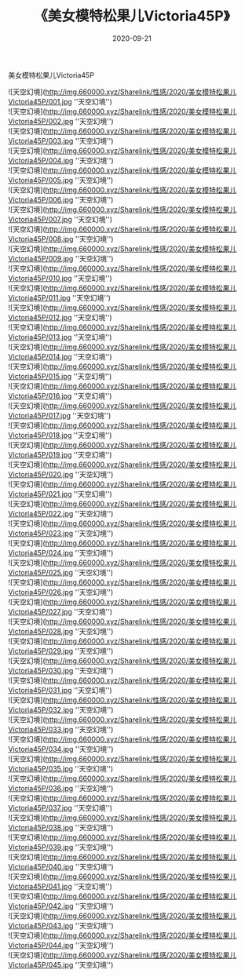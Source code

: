 ﻿---
layout: post
title:  《美女模特松果儿Victoria45P》
date:   2020-09-21
img: http://img.660000.xyz/Sharelink/性感/2020/美女模特松果儿Victoria45P/000.jpg
categories: [美女, 性感, 泳衣]
---

美女模特松果儿Victoria45P



![天空幻境](http://img.660000.xyz/Sharelink/性感/2020/美女模特松果儿Victoria45P/001.jpg ''天空幻境'') <br>
![天空幻境](http://img.660000.xyz/Sharelink/性感/2020/美女模特松果儿Victoria45P/002.jpg ''天空幻境'') <br>
![天空幻境](http://img.660000.xyz/Sharelink/性感/2020/美女模特松果儿Victoria45P/003.jpg ''天空幻境'') <br>
![天空幻境](http://img.660000.xyz/Sharelink/性感/2020/美女模特松果儿Victoria45P/004.jpg ''天空幻境'') <br>
![天空幻境](http://img.660000.xyz/Sharelink/性感/2020/美女模特松果儿Victoria45P/005.jpg ''天空幻境'') <br>
![天空幻境](http://img.660000.xyz/Sharelink/性感/2020/美女模特松果儿Victoria45P/006.jpg ''天空幻境'') <br>
![天空幻境](http://img.660000.xyz/Sharelink/性感/2020/美女模特松果儿Victoria45P/007.jpg ''天空幻境'') <br>
![天空幻境](http://img.660000.xyz/Sharelink/性感/2020/美女模特松果儿Victoria45P/008.jpg ''天空幻境'') <br>
![天空幻境](http://img.660000.xyz/Sharelink/性感/2020/美女模特松果儿Victoria45P/009.jpg ''天空幻境'') <br>
![天空幻境](http://img.660000.xyz/Sharelink/性感/2020/美女模特松果儿Victoria45P/010.jpg ''天空幻境'') <br>
![天空幻境](http://img.660000.xyz/Sharelink/性感/2020/美女模特松果儿Victoria45P/011.jpg ''天空幻境'') <br>
![天空幻境](http://img.660000.xyz/Sharelink/性感/2020/美女模特松果儿Victoria45P/012.jpg ''天空幻境'') <br>
![天空幻境](http://img.660000.xyz/Sharelink/性感/2020/美女模特松果儿Victoria45P/013.jpg ''天空幻境'') <br>
![天空幻境](http://img.660000.xyz/Sharelink/性感/2020/美女模特松果儿Victoria45P/014.jpg ''天空幻境'') <br>
![天空幻境](http://img.660000.xyz/Sharelink/性感/2020/美女模特松果儿Victoria45P/015.jpg ''天空幻境'') <br>
![天空幻境](http://img.660000.xyz/Sharelink/性感/2020/美女模特松果儿Victoria45P/016.jpg ''天空幻境'') <br>
![天空幻境](http://img.660000.xyz/Sharelink/性感/2020/美女模特松果儿Victoria45P/017.jpg ''天空幻境'') <br>
![天空幻境](http://img.660000.xyz/Sharelink/性感/2020/美女模特松果儿Victoria45P/018.jpg ''天空幻境'') <br>
![天空幻境](http://img.660000.xyz/Sharelink/性感/2020/美女模特松果儿Victoria45P/019.jpg ''天空幻境'') <br>
![天空幻境](http://img.660000.xyz/Sharelink/性感/2020/美女模特松果儿Victoria45P/020.jpg ''天空幻境'') <br>
![天空幻境](http://img.660000.xyz/Sharelink/性感/2020/美女模特松果儿Victoria45P/021.jpg ''天空幻境'') <br>
![天空幻境](http://img.660000.xyz/Sharelink/性感/2020/美女模特松果儿Victoria45P/022.jpg ''天空幻境'') <br>
![天空幻境](http://img.660000.xyz/Sharelink/性感/2020/美女模特松果儿Victoria45P/023.jpg ''天空幻境'') <br>
![天空幻境](http://img.660000.xyz/Sharelink/性感/2020/美女模特松果儿Victoria45P/024.jpg ''天空幻境'') <br>
![天空幻境](http://img.660000.xyz/Sharelink/性感/2020/美女模特松果儿Victoria45P/025.jpg ''天空幻境'') <br>
![天空幻境](http://img.660000.xyz/Sharelink/性感/2020/美女模特松果儿Victoria45P/026.jpg ''天空幻境'') <br>
![天空幻境](http://img.660000.xyz/Sharelink/性感/2020/美女模特松果儿Victoria45P/027.jpg ''天空幻境'') <br>
![天空幻境](http://img.660000.xyz/Sharelink/性感/2020/美女模特松果儿Victoria45P/028.jpg ''天空幻境'') <br>
![天空幻境](http://img.660000.xyz/Sharelink/性感/2020/美女模特松果儿Victoria45P/029.jpg ''天空幻境'') <br>
![天空幻境](http://img.660000.xyz/Sharelink/性感/2020/美女模特松果儿Victoria45P/030.jpg ''天空幻境'') <br>
![天空幻境](http://img.660000.xyz/Sharelink/性感/2020/美女模特松果儿Victoria45P/031.jpg ''天空幻境'') <br>
![天空幻境](http://img.660000.xyz/Sharelink/性感/2020/美女模特松果儿Victoria45P/032.jpg ''天空幻境'') <br>
![天空幻境](http://img.660000.xyz/Sharelink/性感/2020/美女模特松果儿Victoria45P/033.jpg ''天空幻境'') <br>
![天空幻境](http://img.660000.xyz/Sharelink/性感/2020/美女模特松果儿Victoria45P/034.jpg ''天空幻境'') <br>
![天空幻境](http://img.660000.xyz/Sharelink/性感/2020/美女模特松果儿Victoria45P/035.jpg ''天空幻境'') <br>
![天空幻境](http://img.660000.xyz/Sharelink/性感/2020/美女模特松果儿Victoria45P/036.jpg ''天空幻境'') <br>
![天空幻境](http://img.660000.xyz/Sharelink/性感/2020/美女模特松果儿Victoria45P/037.jpg ''天空幻境'') <br>
![天空幻境](http://img.660000.xyz/Sharelink/性感/2020/美女模特松果儿Victoria45P/038.jpg ''天空幻境'') <br>
![天空幻境](http://img.660000.xyz/Sharelink/性感/2020/美女模特松果儿Victoria45P/039.jpg ''天空幻境'') <br>
![天空幻境](http://img.660000.xyz/Sharelink/性感/2020/美女模特松果儿Victoria45P/040.jpg ''天空幻境'') <br>
![天空幻境](http://img.660000.xyz/Sharelink/性感/2020/美女模特松果儿Victoria45P/041.jpg ''天空幻境'') <br>
![天空幻境](http://img.660000.xyz/Sharelink/性感/2020/美女模特松果儿Victoria45P/042.jpg ''天空幻境'') <br>
![天空幻境](http://img.660000.xyz/Sharelink/性感/2020/美女模特松果儿Victoria45P/043.jpg ''天空幻境'') <br>
![天空幻境](http://img.660000.xyz/Sharelink/性感/2020/美女模特松果儿Victoria45P/044.jpg ''天空幻境'') <br>
![天空幻境](http://img.660000.xyz/Sharelink/性感/2020/美女模特松果儿Victoria45P/045.jpg ''天空幻境'') <br>